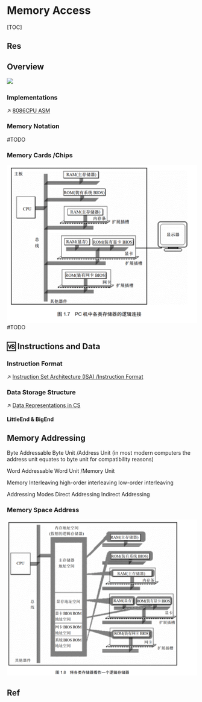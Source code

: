 # Memory Access

[TOC]



## Res


## Overview
![](../../../../../../../Assets/Pics/Screenshot%202023-03-05%20at%2010.19.55%20AM.png)

### Implementations
↗ [8086CPU ASM](../../../../👩‍💻%20Languages%20Programming/ASM/X86%20ISA%20Based%20ASM/8086CPU%20ASM.md)



### Memory Notation
#TODO 



### Memory Cards /Chips
![](../../../../../../Assets/Pics/Screenshot%202023-03-01%20at%2011.08.01%20AM.png)
#TODO 



## 🆚 Instructions and Data
### Instruction Format
↗ [Instruction Set Architecture (ISA) /Instruction Format](../../🗣️%20Instruction%20Set%20Architecture%20(ISA)/Instruction%20Set%20Architecture%20(ISA).md)


### Data Storage Structure
↗ [Data Representations in CS](../../../😤%20Number,%20Data%20and%20Math%20in%20Digital%20Systems/Data%20Representations%20in%20CS.md)

#### LittleEnd & BigEnd



## Memory Addressing
Byte Addressable 
Byte Unit /Address Unit (in most modern computers the address unit equates to byte unit for compatibility reasons)

Word Addressable
Word Unit /Memory Unit

Memory Interleaving
high-order interleaving
low-order interleaving

Addressing Modes
Direct Addressing 
Indirect Addressing


### Memory Space Address
![](../../../../../../Assets/Pics/Screenshot%202023-03-01%20at%2011.08.25%20AM.png)




## Ref

